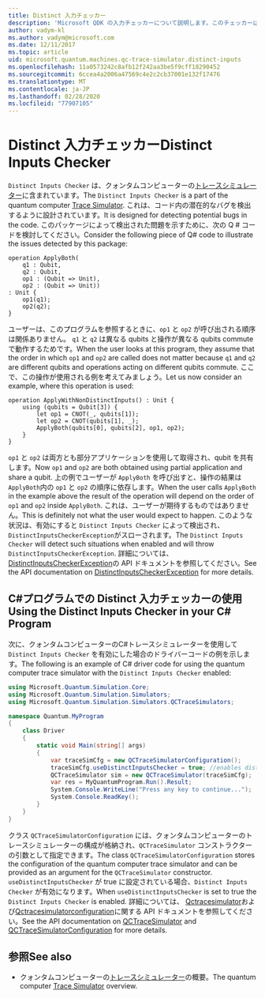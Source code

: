 ```yaml
---
title: Distinct 入力チェッカー
description: 'Microsoft QDK の入力チェッカーについて説明します。このチェッカーは、Q # コードで共有 qubits との競合の可能性を確認します。'
author: vadym-kl
ms.author: vadym@microsoft.com
ms.date: 12/11/2017
ms.topic: article
uid: microsoft.quantum.machines.qc-trace-simulator.distinct-inputs
ms.openlocfilehash: 11a0573242c8afb12f242aa3be5f9cff18290452
ms.sourcegitcommit: 6ccea4a2006a47569c4e2c2cb37001e132f17476
ms.translationtype: MT
ms.contentlocale: ja-JP
ms.lasthandoff: 02/28/2020
ms.locfileid: "77907105"
---
```

# <a name="distinct-inputs-checker"></a><span data-ttu-id="fcecc-103">Distinct 入力チェッカー</span><span class="sxs-lookup"><span data-stu-id="fcecc-103">Distinct Inputs Checker</span></span>

<span data-ttu-id="fcecc-104">`Distinct Inputs Checker` は、クォンタムコンピューターの[トレースシミュレーター](xref:microsoft.quantum.machines.qc-trace-simulator.intro)に含まれています。</span><span class="sxs-lookup"><span data-stu-id="fcecc-104">The `Distinct Inputs Checker` is a part of the quantum computer [Trace Simulator](xref:microsoft.quantum.machines.qc-trace-simulator.intro).</span></span> <span data-ttu-id="fcecc-105">これは、コード内の潜在的なバグを検出するように設計されています。</span><span class="sxs-lookup"><span data-stu-id="fcecc-105">It is designed for detecting potential bugs in the code.</span></span> <span data-ttu-id="fcecc-106">このパッケージによって検出された問題を示すために、次の Q # コードを検討してください。</span><span class="sxs-lookup"><span data-stu-id="fcecc-106">Consider the following piece of Q# code to illustrate the issues detected by this package:</span></span>

```qsharp
operation ApplyBoth(
    q1 : Qubit,
    q2 : Qubit,
    op1 : (Qubit => Unit),
    op2 : (Qubit => Unit))
: Unit {
    op1(q1);
    op2(q2);
}
```

<span data-ttu-id="fcecc-107">ユーザーは、このプログラムを参照するときに、`op1` と `op2` が呼び出される順序は関係ありません。 `q1` と `q2` は異なる qubits と操作が異なる qubits commute で動作するためです。</span><span class="sxs-lookup"><span data-stu-id="fcecc-107">When the user looks at this program, they assume that the order in which `op1` and `op2` are called does not matter because `q1` and `q2` are different qubits and operations acting on different qubits commute.</span></span> <span data-ttu-id="fcecc-108">ここで、この操作が使用される例を考えてみましょう。</span><span class="sxs-lookup"><span data-stu-id="fcecc-108">Let us now consider an example, where this operation is used:</span></span>

```qsharp
operation ApplyWithNonDistinctInputs() : Unit {
    using (qubits = Qubit[3]) {
        let op1 = CNOT(_, qubits[1]);
        let op2 = CNOT(qubits[1], _);
        ApplyBoth(qubits[0], qubits[2], op1, op2);
    }
}
```

<span data-ttu-id="fcecc-109">`op1` と `op2` は両方とも部分アプリケーションを使用して取得され、qubit を共有します。</span><span class="sxs-lookup"><span data-stu-id="fcecc-109">Now `op1` and `op2` are both obtained using partial application and share a qubit.</span></span> <span data-ttu-id="fcecc-110">上の例でユーザーが `ApplyBoth` を呼び出すと、操作の結果は `ApplyBoth`内の `op1` と `op2` の順序に依存します。</span><span class="sxs-lookup"><span data-stu-id="fcecc-110">When the user calls `ApplyBoth` in the example above the result of the operation will depend on the order of `op1` and `op2` inside `ApplyBoth`.</span></span> <span data-ttu-id="fcecc-111">これは、ユーザーが期待するものではありません。</span><span class="sxs-lookup"><span data-stu-id="fcecc-111">This is definitely not what the user would expect to happen.</span></span> <span data-ttu-id="fcecc-112">このような状況は、有効にすると `Distinct Inputs Checker` によって検出され、`DistinctInputsCheckerException`がスローされます。</span><span class="sxs-lookup"><span data-stu-id="fcecc-112">The `Distinct Inputs Checker` will detect such situations when enabled and will throw `DistinctInputsCheckerException`.</span></span> <span data-ttu-id="fcecc-113">詳細については、 [DistinctInputsCheckerException](https://docs.microsoft.com/dotnet/api/Microsoft.Quantum.Simulation.Simulators.QCTraceSimulators.DistinctInputsCheckerException)の API ドキュメントを参照してください。</span><span class="sxs-lookup"><span data-stu-id="fcecc-113">See the API documentation on [DistinctInputsCheckerException](https://docs.microsoft.com/dotnet/api/Microsoft.Quantum.Simulation.Simulators.QCTraceSimulators.DistinctInputsCheckerException) for more details.</span></span>

## <a name="using-the-distinct-inputs-checker-in-your-c-program"></a><span data-ttu-id="fcecc-114">C#プログラムでの Distinct 入力チェッカーの使用</span><span class="sxs-lookup"><span data-stu-id="fcecc-114">Using the Distinct Inputs Checker in your C# Program</span></span>

<span data-ttu-id="fcecc-115">次に、クォンタムコンピューターのC#トレースシミュレーターを使用して `Distinct Inputs Checker` を有効にした場合のドライバーコードの例を示します。</span><span class="sxs-lookup"><span data-stu-id="fcecc-115">The following is an example of C# driver code for using the quantum computer trace simulator with the `Distinct Inputs Checker` enabled:</span></span>

```csharp
using Microsoft.Quantum.Simulation.Core;
using Microsoft.Quantum.Simulation.Simulators;
using Microsoft.Quantum.Simulation.Simulators.QCTraceSimulators;

namespace Quantum.MyProgram
{
    class Driver
    {
        static void Main(string[] args)
        {
            var traceSimCfg = new QCTraceSimulatorConfiguration();
            traceSimCfg.useDistinctInputsChecker = true; //enables distinct inputs checker
            QCTraceSimulator sim = new QCTraceSimulator(traceSimCfg);
            var res = MyQuantumProgram.Run().Result;
            System.Console.WriteLine("Press any key to continue...");
            System.Console.ReadKey();
        }
    }
}
```

<span data-ttu-id="fcecc-116">クラス `QCTraceSimulatorConfiguration` には、クォンタムコンピューターのトレースシミュレーターの構成が格納され、`QCTraceSimulator` コンストラクターの引数として指定できます。</span><span class="sxs-lookup"><span data-stu-id="fcecc-116">The class `QCTraceSimulatorConfiguration` stores the configuration of the quantum computer trace simulator and can be provided as an argument for the `QCTraceSimulator` constructor.</span></span> <span data-ttu-id="fcecc-117">`useDistinctInputsChecker` が true に設定されている場合、`Distinct Inputs Checker` が有効になります。</span><span class="sxs-lookup"><span data-stu-id="fcecc-117">When `useDistinctInputsChecker` is set to true the `Distinct Inputs Checker` is enabled.</span></span> <span data-ttu-id="fcecc-118">詳細については、 [Qctracesimulator](https://docs.microsoft.com/dotnet/api/Microsoft.Quantum.Simulation.Simulators.QCTraceSimulators.QCTraceSimulator)および[Qctracesimulatorconfiguration](https://docs.microsoft.com/dotnet/api/Microsoft.Quantum.Simulation.Simulators.QCTraceSimulators.QCTraceSimulatorConfiguration?)に関する API ドキュメントを参照してください。</span><span class="sxs-lookup"><span data-stu-id="fcecc-118">See the API documentation on [QCTraceSimulator](https://docs.microsoft.com/dotnet/api/Microsoft.Quantum.Simulation.Simulators.QCTraceSimulators.QCTraceSimulator) and [QCTraceSimulatorConfiguration](https://docs.microsoft.com/dotnet/api/Microsoft.Quantum.Simulation.Simulators.QCTraceSimulators.QCTraceSimulatorConfiguration?) for more details.</span></span>

## <a name="see-also"></a><span data-ttu-id="fcecc-119">参照</span><span class="sxs-lookup"><span data-stu-id="fcecc-119">See also</span></span>

- <span data-ttu-id="fcecc-120">クォンタムコンピューターの[トレースシミュレーター](xref:microsoft.quantum.machines.qc-trace-simulator.intro)の概要。</span><span class="sxs-lookup"><span data-stu-id="fcecc-120">The quantum computer [Trace Simulator](xref:microsoft.quantum.machines.qc-trace-simulator.intro) overview.</span></span>
